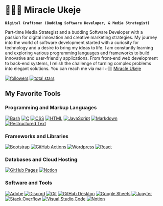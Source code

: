 <h1>👨🏾‍💻 Miracle Ukeje</h1>

**`Digital Craftsman (Budding Software Developer, & Media Strategist)`**


Part-time Media Strategist and a budding Software Developer with a passion for digital innovation and creative marketing strategies. My journey into the world of software development started with a curiosity for technology and a desire to bring my ideas to life. I am constantly learning and exploring various programming languages and frameworks to build innovative and user-friendly applications. From front-end web development to back-end systems, I relish the challenge of turning complex problems into elegant solutions. You can reach me via mail 👉🏽 <a href="mailto:mo.ukeje@gmail.com? subject=subject text" color="green">Miracle Ukeje</a>


   <p align="left"> 
      <a href="https://github.com/ukejescript?tab=followers">
         <img alt="followers" title="Follow me on Github" src="https://custom-icon-badges.demolab.com/github/followers/ukejescript?color=236ad3&labelColor=1155ba&style=for-the-badge&logo=person-add&label=Follow&logoColor=white"/></a>
      <a href="https://github.com/ukejescript?tab=repositories&sort=stargazers">
         <img alt="total stars" title="Total stars on GitHub" src="https://custom-icon-badges.demolab.com/github/stars/ukejescript?color=55960c&style=for-the-badge&labelColor=488207&logo=star"/></a>
   </p>

  <h2>My Favorite Tools</h2>
  <!-- Some badges are from https://github.com/Ileriayo/markdown-badges -->

  <h3>Programming and Markup Languages</h3>

  <p>
      <a href="https://github.com/search?q=user%3Aukejescript+language%3Abash"><img alt="Bash" src="https://img.shields.io/badge/Bash-121011.svg?logo=gnu-bash&logoColor=white"></a>
      <a href="https://github.com/search?q=user%3Aukejescript+language%3Ac"><img alt="C" src="https://custom-icon-badges.demolab.com/badge/C-03599C.svg?logo=c-in-hexagon&logoColor=white"></a>
      <a href="https://github.com/search?q=user%3Aukejescript+language%3Acss"><img alt="CSS" src="https://img.shields.io/badge/CSS-1572B6.svg?logo=css3&logoColor=white"></a>
      <a href="https://github.com/search?q=user%3Aukejescript+language%3Ahtml"><img alt="HTML" src="https://img.shields.io/badge/HTML-E34F26.svg?logo=html5&logoColor=white"></a>
      <a href="https://github.com/search?q=user%3Aukejescript+language%3Ajavascript"><img alt="JavaScript" src="https://img.shields.io/badge/JavaScript-F7DF1E.svg?logo=javascript&logoColor=black"></a>
      <a href="https://github.com/search?q=user%3Aukejescript+language%3Amarkdown"><img alt="Markdown" src="https://img.shields.io/badge/Markdown-000000.svg?logo=markdown&logoColor=white"></a>
      <a href="https://github.com/search?q=user%3Aukejescript+language%3Arst"><img alt="Restructured Text" src="https://img.shields.io/badge/Restructured Text-3a4148.svg?logo=readthedocs&logoColor=white"></a>
  </p>

  <h3>Frameworks and Libraries</h3>

  <p>
      <a href="#"><img alt="Bootstrap" src="https://img.shields.io/badge/Bootstrap-7952B3.svg?logo=bootstrap&logoColor=white"></a>
      <a href="#"><img alt="GitHub Actions" src="https://img.shields.io/badge/GitHub%20Actions-2671E5.svg?logo=github%20actions&logoColor=white"></a>
      <a href="#"><img alt="Wordpress" src="https://img.shields.io/badge/Wordpress-21759B?logo=wordpress&logoColor=white"></a>
      <a href="#"><img alt="React" src="https://img.shields.io/badge/React-black?logo=react&logoColor=green"></a>
  </p>

  <h3>Databases and Cloud Hosting</h3>

  <p>
      <a href="#"><img alt="GitHub Pages" src="https://img.shields.io/badge/GitHub%20Pages-327FC7.svg?logo=github&logoColor=white"></a>
      <a href="#"><img alt="Notion" src="https://img.shields.io/badge/Notion-black.svg?logo=notion&logoColor=white"></a>
  </p>

  <h3>Software and Tools</h3>

  <p>
      <a href="#"><img alt="Adobe" src="https://img.shields.io/badge/Adobe-FF0000.svg?logo=adobe&logoColor=white"></a>
      <a href="#"><img alt="Discord" src="https://img.shields.io/badge/-Discord-5865F2.svg?logo=discord&logoColor=white"></a>
      <a href="#"><img alt="Git" src="https://img.shields.io/badge/Git-F05033.svg?logo=git&logoColor=white"></a>
      <a href="#"><img alt="GitHub Desktop" src="https://img.shields.io/badge/GitHub%20Desktop-8034A9.svg?logo=github&logoColor=white"></a>
      <a href="#"><img alt="Google Sheets" src="https://img.shields.io/badge/Sheets-34A853.svg?logo=google%20sheets&logoColor=white"></a>
      <a href="#"><img alt="Jupyter" src="https://img.shields.io/badge/Jupyter-F37626.svg?logo=Jupyter&logoColor=white"></a>
      <a href="#"><img alt="Stack Overflow" src="https://img.shields.io/badge/-Stack%20Overflow-FE7A16?logo=stack-overflow&logoColor=white"></a>
      <a href="#"><img alt="Visual Studio Code" src="https://img.shields.io/badge/Visual%20Studio%20Code-0078d7.svg?logo=visual-studio-code&logoColor=white"></a>
      <a href="#"><img alt="Notion" src="https://img.shields.io/badge/Notion-black.svg?logo=notion&logoColor=white"></a>
  </p>
